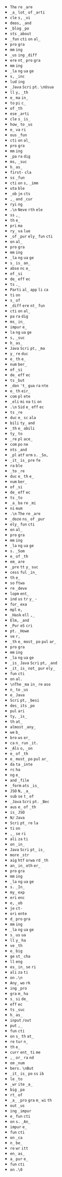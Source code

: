- `The` `re` `_are`
- `_a_` `lot_` `of` `_arti`
- `cle` `s,` `_vi`
- `deos,` `_and`
- `_blog` `_po`
- `sts` `_about`
- `_fun` `cti` `on` `al_`
- `pro` `gra`
- `mm` `ing`
- `_us` `ing` `_diff`
- `ere` `nt_` `pro` `gra`
- `mm` `ing`
- `_la` `ng` `ua` `ge`
- `s,` `_inc`
- `lud` `ing`
- `_Java` `Scri` `pt.` `\nUsua`
- `ll` `y,` `_th`
- `e_` `ma` `in_`
- `to` `pi` `c_`
- `of` `_th`
- `ese` `_arti`
- `cle` `s_` `is_`
- `how_` `to` `_us`
- `e_` `va` `ri`
- `ous` `_fun`
- `cti` `on` `al_`
- `pro` `gra`
- `mm` `ing`
- `_pa` `ra` `dig`
- `ms,` `_suc`
- `h_` `as_`
- `first-` `cla`
- `ss` `_fun`
- `cti` `on` `s,` `_imm`
- `uta` `ble`
- `_ob` `je` `cts`
- `,_` `and` `_cur`
- `ryi` `ng`
- `.\n` `Neve` `rth` `ele`
- `ss` `,_`
- `th` `e_`
- `pri` `ma`
- `ry_` `va` `lue`
- `_of` `_pur` `ely_` `fun` `cti`
- `on` `al_`
- `pro` `gra`
- `mm` `ing`
- `_la` `ng` `ua` `ge`
- `s_` `is_` `an_`
- `abse` `nc` `e_`
- `of` `_si`
- `de_` `eff` `ec`
- `ts` `._`
- `Parti` `al_` `app` `li` `ca`
- `ti` `on`
- `s_` `of`
- `_diff` `ere` `nt_` `fun`
- `cti` `on` `al_`
- `pa` `ra` `dig`
- `ms_` `in_`
- `impur` `e_`
- `la` `ng` `ua` `ge`
- `s,` `_suc`
- `h_` `as_`
- `Java` `Scri` `pt,` `_ma`
- `y_` `re` `duc`
- `e_` `th` `e_`
- `num` `ber_`
- `of` `_si`
- `de_` `eff` `ec`
- `ts` `_but`
- `_don` `'t_` `gua` `ra` `nte`
- `e_` `th` `eir_`
- `com` `pl` `ete`
- `_eli` `mi` `na` `ti` `on`
- `.\n` `Sid` `e_` `eff` `ec`
- `ts` `_re`
- `duc` `e_` `sc` `ala`
- `bili` `ty_` `and`
- `_th` `e_` `abili`
- `ty_` `to`
- `_re` `pl` `ace_`
- `com` `po` `ne`
- `nts` `_and`
- `_pl` `atf` `orm` `s.` `_So,`
- `_it_` `is_` `pre` `fe`
- `ra` `ble`
- `_to` `_re`
- `duc` `e_` `th` `e_`
- `num` `ber_`
- `of` `_si`
- `de_` `eff` `ec`
- `ts` `_to`
- `_a_` `ba` `re` `_mi`
- `ni` `mum`
- `.\n` `The` `re` `_are`
- `_doze` `ns_` `of` `_pur`
- `ely_` `fun` `cti`
- `on` `al_`
- `pro` `gra`
- `mm` `ing`
- `_la` `ng` `ua` `ge`
- `s.` `_Som`
- `e_` `of` `_th`
- `em_` `are`
- `_pre` `tt` `y_` `suc`
- `cess` `ful` `_in_`
- `th` `e_`
- `so` `ftwa`
- `re` `_deve`
- `lopm` `ent_`
- `ind` `us` `tr` `y_` `- `
- `for_` `exa`
- `mpl` `e,`
- `_Hask` `ell` `,_`
- `Elm,` `_and`
- `_Pur` `eS` `cri`
- `pt.` `_Howe`
- `ve` `r,`
- `_th` `e_` `most_` `po` `pul` `ar_`
- `pro` `gra`
- `mm` `ing`
- `_la` `ng` `ua` `ge`
- `_is_` `Java` `Scri` `pt,` `_and`
- `_it_` `is_` `not_` `pur` `ely_`
- `fun` `cti`
- `on` `al.`
- `\nThe` `_ma` `in_` `re` `aso`
- `n_` `to` `_us`
- `e_` `Java`
- `Scri` `pt,` `_besi`
- `des_` `its` `_po`
- `pul` `ari`
- `ty,` `_is_`
- `th` `at_`
- `almost` `_any_`
- `we` `b_`
- `bro` `ws` `er_`
- `ca` `n_` `run` `_it.`
- `_Als` `o,` `_on`
- `e_` `of` `_th`
- `e_` `most_` `po` `pul` `ar_`
- `da` `ta` `_inte`
- `rc` `ha`
- `ng` `e_`
- `and` `_file`
- `_form` `ats` `_is_`
- `JSO` `N,` `_a_`
- `sub` `se` `t_` `of`
- `_Java` `Scri` `pt.` `_Bec`
- `aus` `e_` `of` `_th`
- `is_` `JSO`
- `N/` `Java`
- `Scri` `pt_` `re` `la`
- `ti` `on`
- `,_` `se` `ri`
- `ali` `za` `ti`
- `on` `_in_`
- `Java` `Scri` `pt_` `is_`
- `more` `_str`
- `aig` `htf` `orwa` `rd` `_th`
- `an_` `in_` `oth` `er_`
- `pro` `gra`
- `mm` `ing`
- `_la` `ng` `ua` `ge`
- `s.` `_In_`
- `my_` `exp`
- `eri` `enc`
- `e,` `_ob`
- `je` `ct-`
- `ori` `ente`
- `d_` `pro` `gra`
- `mm` `ing`
- `_la` `ng` `ua` `ge`
- `s_` `us` `ua`
- `ll` `y_` `ha`
- `ve` `_th`
- `e_` `big`
- `ge` `st_` `cha`
- `ll` `eng`
- `es_` `in_` `se` `ri`
- `ali` `za` `ti`
- `on` `.\n`
- `Any_` `wo` `rk`
- `ing` `_pro`
- `gra` `m_` `ha`
- `s_` `si` `de_`
- `eff` `ec`
- `ts` `_suc`
- `h_` `as_`
- `input` `/out`
- `put` `,_`
- `fun` `cti`
- `on` `s_` `th` `at_`
- `re` `tur` `n_`
- `th` `e_`
- `curr` `ent_` `ti` `me`
- `,_` `or_` `ra` `nd`
- `om` `_num`
- `bers.` `\nBut`
- `_it_` `is_` `po` `ss` `ib`
- `le` `_to`
- `_wr` `ite` `_a_`
- `big` `_pa`
- `rt_` `of`
- `_a_` `_pro` `gra` `m_` `wi` `th`
- `out` `_us`
- `ing` `_impur`
- `e_` `fun` `cti`
- `on` `s.` `_An_`
- `impur` `e_`
- `fun` `cti`
- `on` `_ca`
- `n_` `be_`
- `re` `wr` `itt`
- `en_` `as_`
- `a_` `pur` `e_`
- `fun` `cti`
- `on` `.\0`
